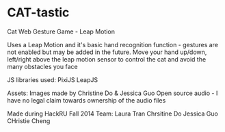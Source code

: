 CAT-tastic
==========

Cat Web Gesture Game - Leap Motion

Uses a Leap Motion and it's basic hand recognition function - gestures are not enabled but may be added in the future.
Move your hand up/down, left/right above the leap motion sensor to control the cat and avoid the many obstacles you face

JS libraries used:
PixiJS
LeapJS

Assets:
Images made by Christine Do & Jessica Guo
Open source audio - I have no legal claim towards ownership of the audio files

Made during HackRU Fall 2014 
Team: 
Laura Tran 
Chrsitine Do
Jessica Guo 
CHristie Cheng

